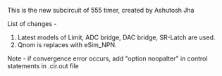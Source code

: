 This is the new subcircuit of 555 timer, created by Ashutosh Jha

List of changes - 
1. Latest models of Limit, ADC bridge, DAC bridge, SR-Latch are used.
2. Qnom is replaces with eSim_NPN.

Note - if convergence error occurs, add "option noopalter" in control statements in .cir.out file
